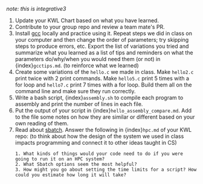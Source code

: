 *note: this is integrative3*
1. Update  your KWL Chart based on what you have learned.
1. Contribute to your group repo and review a team mate's PR.
2. Install [ gcc](https://gcc.gnu.org/install/) locally and practice using it.  Repeat steps we did in class on your computer and then change the order of parameters; try skipping steps to produce errors, etc. Export the list of variations you tried and summarize what you learned as a list of tips and reminders on what the parameters do/why/when you would need them (or not) in {index}`gcctips.md`.  (to reinforce what we learned)
3. Create some variations of the `hello.c` we made in class. Make `hello2.c` print twice with 2 print commands. Make `hello5.c` print 5 times with a for loop and `hello7.c` print 7 times with a for loop. Build them all on the command line and make sure they run correctly. 
4. Write a bash script, {index}`assembly.sh` to compile each program to assembly and print the number of lines in each file.  
5. Put the output of your script in {index}`hello_assembly_compare.md`. Add to the file some notes on how they are similar or different based on your own reading of them.  
1. Read about [sbatch](https://its.uri.edu/research-computing/using-seawulf/#job). Answer the following in {index}`hpc.md` of your KWL repo:  (to think about how the design of the system we used in class impacts programming and connect it to other ideas taught in CS)
    ```
    1. What kinds of things would your code need to do if you were going to run it on an HPC system?
    2. What Sbatch options seem the most helpful?
    3. How might you go about setting the time limits for a script? How could you estimate how long it will take?
    ```
